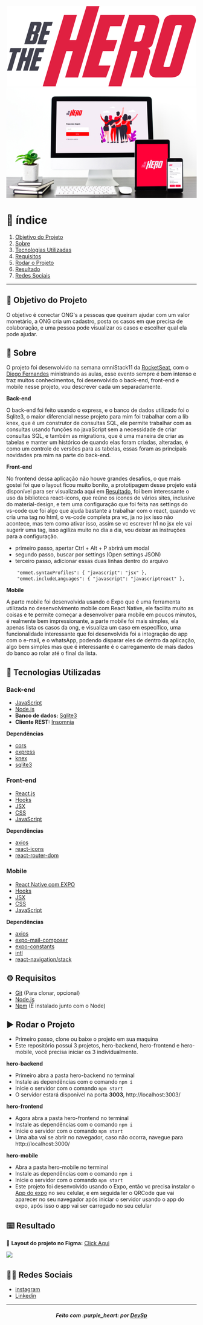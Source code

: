 <div align='center'><img src='hero-frontend/src/assets/logo.svg' alt='logo' ></div>
<div align='center'><img src='hero-frontend/src/assets/preview.jpg' alt='preview' width='600px' ></div>

# :pushpin: índice

1. [Objetivo do Projeto](#dart-objetivo-do-projeto)
2. [Sobre](#page_with_curl-sobre)
3. [Tecnologias Utilizadas](#rocket-tecnologias-utilizadas)
4. [Requisitos](#gear-requisitos)
5. [Rodar o Projeto](#arrow_forward-rodar-o-projeto)
6. [Resultado](#keyboard-resultado)
7. [Redes Sociais](#man_technologist-redes-sociais)

---

## :dart: Objetivo do Projeto

O objetivo é conectar ONG's a pessoas que queiram ajudar com um valor monetário, a ONG cria um cadastro, posta os casos em que precisa de colaboração, e uma pessoa pode visualizar os casos e escolher qual ela pode ajudar.

## :page_with_curl: Sobre

O projeto foi desenvolvido na semana omniStack11 da [RocketSeat](https://www.youtube.com/channel/UCSfwM5u0Kce6Cce8_S72olg), com o [Diego Fernandes](https://github.com/diego3g) ministrando as aulas, esse evento sempre é bem intenso e traz muitos conhecimentos, foi desenvolvido o back-end, front-end e mobile nesse projeto, vou descrever cada um separadamente.

**Back-end**

O back-end foi feito usando o express, e o banco de dados utilizado foi o Sqlite3, o maior diferencial nesse projeto para mim foi trabalhar com a lib knex, que é um construtor de consultas SQL, ele permite trabalhar com as consultas usando funções no javaScript sem a necessidade de criar consultas SQL, e também as migrations, que é uma maneira de criar as tabelas e manter um histórico de quando elas foram criadas, alteradas, é como um controle de versões para as tabelas, essas foram as principais novidades pra mim na parte do back-end.

**Front-end**

No frontend dessa aplicação não houve grandes desafios, o que mais gostei foi que o layout ficou muito bonito, a prototipagem desse projeto está disponível para ser visualizada aqui em [Resultado](#keyboard-resultado), foi bem interessante o uso da biblioteca react-icons, que reúne os ícones de vários sites, inclusive do material-design, e tem uma configuração que foi feita nas settings do vs-code que foi algo que ajuda bastante a trabalhar com o react, quando vc cria uma tag no html, o vs-code completa pra vc, ja no jsx isso não acontece, mas tem como ativar isso, assim se vc escrever h1 no jsx ele vai sugerir uma tag, isso agiliza muito no dia a dia, vou deixar as instruções para a configuração.

* primeiro passo, apertar Ctrl + Alt + P abrirá um modal
* segundo passo, buscar por settings (Open settings JSON)
* terceiro passo, adicionar essas duas linhas dentro do arquivo

``` 
    "emmet.syntaxProfiles": { "javascript": "jsx" },
    "emmet.includeLanguages": { "javascript": "javascriptreact" },
```

**Mobile**

A parte mobile foi desenvolvida usando o Expo que é uma ferramenta utilizada no desenvolvimento mobile com React Native, ele facilita muito as coisas e te permite começar a desenvolver para mobile em poucos minutos, é realmente bem impressionante, a parte mobile foi mais simples, ela apenas lista os casos da ong, e visualiza um caso em específico, uma funcionalidade interessante que foi desenvolvida foi a integração do app com o e-mail, e o whatsApp, podendo disparar eles de dentro da aplicação, algo bem simples mas que é interessante é o carregamento de mais dados do banco ao rolar até o final da lista.

## :rocket: Tecnologias Utilizadas

### Back-end

* [JavaScript](https://developer.mozilla.org/pt-BR/docs/Web/JavaScript)
* [Node.js](https://nodejs.org/en/)
* **Banco de dados:** [Sqlite3](https://www.sqlite.org/index.html)
* **Cliente REST:** [Insomnia](https://insomnia.rest/)

**Dependências**

* [cors](https://www.npmjs.com/package/cors)
* [express](https://expressjs.com/)
* [knex](http://knexjs.org/)
* [sqlite3](https://www.sqlite.org/index.html)

### Front-end

* [React.js](https://pt-br.reactjs.org/)
* [Hooks](https://pt-br.reactjs.org/docs/hooks-intro.html)
* [JSX](https://pt-br.reactjs.org/docs/introducing-jsx.html)
* [CSS](https://developer.mozilla.org/pt-BR/docs/Web/CSS)
* [JavaScript](https://developer.mozilla.org/pt-BR/docs/Web/JavaScript)

**Dependências**

* [axios](https://github.com/axios/axios)
* [react-icons](https://react-icons.github.io/react-icons/)
* [react-router-dom](https://reacttraining.com/react-router/web/guides/quick-start)

### Mobile

* [React Native com EXPO](https://expo.io/)
* [Hooks](https://pt-br.reactjs.org/docs/hooks-intro.html)
* [JSX](https://pt-br.reactjs.org/docs/introducing-jsx.html)
* [CSS](https://developer.mozilla.org/pt-BR/docs/Web/CSS)
* [JavaScript](https://developer.mozilla.org/pt-BR/docs/Web/JavaScript)

**Dependências**

* [axios](https://github.com/axios/axios)
* [expo-mail-composer](https://docs.expo.io/versions/latest/sdk/mail-composer/)
* [expo-constants](https://docs.expo.io/versions/latest/sdk/constants/)
* [intl](https://www.npmjs.com/package/intl)
* [react-navigation/stack](https://reactnavigation.org/docs/hello-react-navigation/)

## :gear: Requisitos

* [Git](https://git-scm.com/) (Para clonar, opcional)
* [Node.js](https://nodejs.org/en/)
* [Npm](https://www.npmjs.com/) (É instalado junto com o Node)

## :arrow_forward: Rodar o Projeto

* Primeiro passo, clone ou baixe o projeto em sua maquina
* Este repositório possui 3 projetos, hero-backend, hero-frontend e hero-mobile, você precisa iniciar os 3 individualmente. 

**hero-backend**

* Primeiro abra a pasta hero-backend no terminal
* Instale as dependências com o comando `npm i` 
* Inicie o servidor com o comando `npm start` 
* O servidor estará disponível na porta **3003**, http://localhost:3003/ 

**hero-frontend**

* Agora abra a pasta hero-frontend no terminal
* Instale as dependências com o comando `npm i` 
* Inicie o servidor com o comando `npm start` 
* Uma aba vai se abrir no navegador, caso não ocorra, navegue para http://localhost:3000/ 

**hero-mobile**

* Abra a pasta hero-mobile no terminal
* Instale as dependências com o comando `npm i` 
* Inicie o servidor com o comando `npm start` 
* Este projeto foi desenvolvido usando o Expo, então vc precisa instalar o [App do expo](https://play.google.com/store/apps/details?id=host.exp.exponent) no seu celular, e em seguida ler o QRCode que vai aparecer no seu navegador após iniciar o servidor usando o app do expo, após isso o app vai ser carregado no seu celular

## :keyboard: Resultado

:bookmark: **Layout do projeto no Figma:** [Click Aqui](https://www.figma.com/file/2C2yvw7jsCOGmaNUDftX9n/Be-The-Hero---OmniStack-11?node-id=0%3A1)

![](https://media.giphy.com/media/XeT2UtXAHOkhKEN6lI/giphy.gif)

## :man_technologist: Redes Sociais

* [instagram](https://www.instagram.com/devsp011/)
* [Linkedin](https://www.linkedin.com/in/vitor-sampaio-4532451a7/)

---

<h5 align='center' >Feito com :purple_heart: por <a href="https://github.com/devsp011" target="_blank">DevSp</a> </h5>
